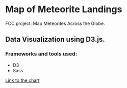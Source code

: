 # Map of Meteorite Landings  
FCC project: Map Meteorites Across the Globe.

## Data Visualization using D3.js.  

### Frameworks and tools used:  
* D3  
* Sass  

[Link to the chart](https://mar-bi.github.io/mapMeteoritesD3/)

